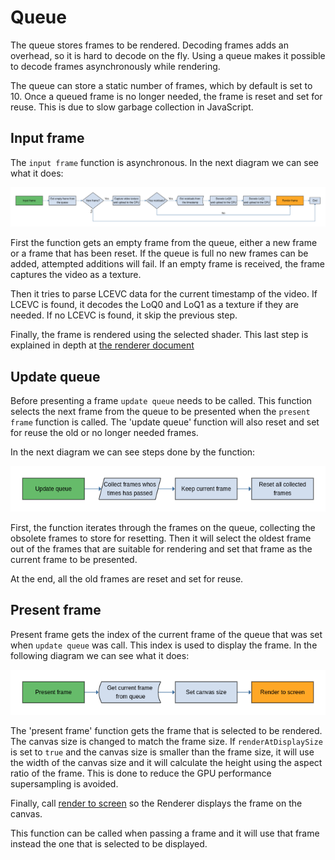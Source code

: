 # Queue

The queue stores frames to be rendered. Decoding frames adds an
overhead, so it is hard to decode on the fly. Using a queue makes it possible
to decode frames asynchronously while rendering.

The queue can store a static number of frames, which by default is set to 10. Once
a queued frame is no longer needed, the frame is reset and set
for reuse. This is due to slow garbage collection in JavaScript.

## Input frame

The `input frame` function is asynchronous. In the next diagram we can see
what it does:

![alt text](assets/input_frame.png "Input frame")

First the function gets an empty frame from the queue, either a new frame or a frame that 
has been reset. If the queue is full no new frames can be added, attempted additions will
fail. If an empty frame is received, the frame captures the video as a texture.

Then it tries to parse LCEVC data for the current timestamp of the video. If
LCEVC is found, it decodes the LoQ0 and LoQ1 as a texture if they are needed.
If no LCEVC is found, it skip the previous step.

Finally, the frame is rendered using the selected shader. This last step is
explained in depth at [the renderer document](renderer.md#PresentFrame)

## Update queue

Before presenting a frame `update queue` needs to be called. This function
selects the next frame from the queue to be presented
when the `present frame` function is called. The 'update queue' function
will also reset and set for reuse the old or no longer needed frames.

In the next diagram we can see steps done by the function:

![alt text](assets/update_queue.png "Update queue")

First, the function iterates through the frames on the queue, collecting the
obsolete frames to store for resetting. Then it will select the oldest frame
out of the frames that are suitable for rendering and set that frame as the current
frame to be presented.

At the end, all the old frames are reset and set for reuse.

## Present frame

Present frame gets the index of the current frame of the queue that was set when
`update queue` was call. This index is used to display the frame. In the following
diagram we can see what it does:

![alt text](assets/present_frame.png "Present frame")

The 'present frame' function gets the frame that is selected to be rendered. The canvas size 
is changed to match the frame size. If `renderAtDisplaySize` is
set to `true` and the canvas size is smaller than the frame size, it will use
the width of the canvas size and it will calculate the height using the
aspect ratio of the frame. This is done to reduce the GPU performance supersampling is avoided.

Finally, call [render to screen](renderer.md#RenderToScreen) so the Renderer
displays the frame on the canvas.

This function can be called when passing a frame and it will use that frame instead
the one that is selected to be displayed.
